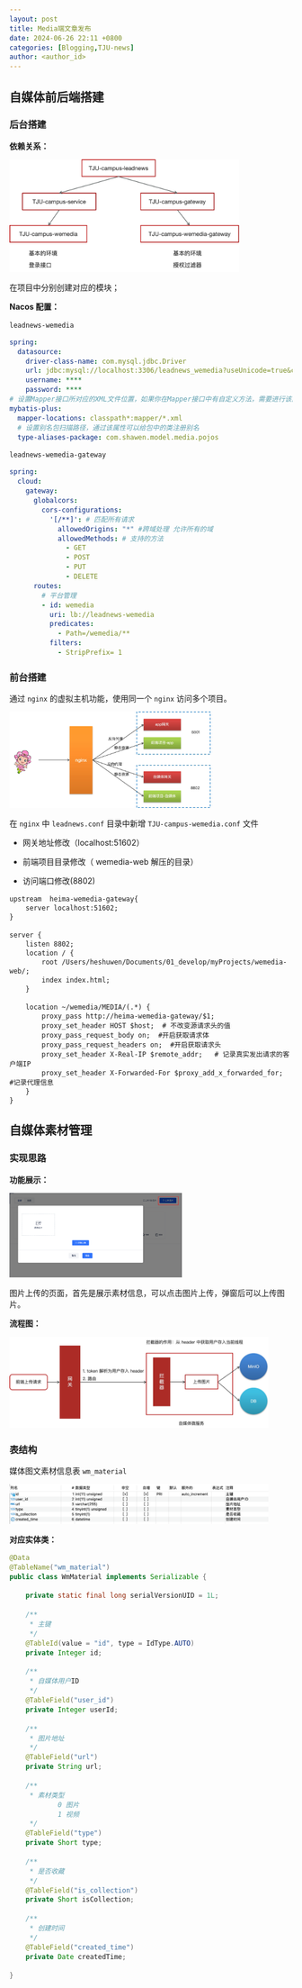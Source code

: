 ```yaml
---
layout: post
title: Media端文章发布
date: 2024-06-26 22:11 +0800
categories: [Blogging,TJU-news]
author: <author_id>  
---
```


## 自媒体前后端搭建

### 后台搭建

**依赖关系：**

<img src="../media/2024-06-26-media%E7%AB%AF%E6%96%87%E7%AB%A0%E5%8F%91%E5%B8%83/image-20240626221645876.png" alt="image-20240626221645876" style="zoom:40%;" />

在项目中分别创建对应的模块；

**Nacos 配置：**

`leadnews-wemedia`

```yaml
spring:
  datasource:
    driver-class-name: com.mysql.jdbc.Driver
    url: jdbc:mysql://localhost:3306/leadnews_wemedia?useUnicode=true&characterEncoding=UTF-8&serverTimezone=UTC&useSSL=false
    username: ****
    password: ****
# 设置Mapper接口所对应的XML文件位置，如果你在Mapper接口中有自定义方法，需要进行该配置
mybatis-plus:
  mapper-locations: classpath*:mapper/*.xml
  # 设置别名包扫描路径，通过该属性可以给包中的类注册别名
  type-aliases-package: com.shawen.model.media.pojos
```

`leadnews-wemedia-gateway`

```yaml
spring:
  cloud:
    gateway:
      globalcors:
        cors-configurations:
          '[/**]': # 匹配所有请求
            allowedOrigins: "*" #跨域处理 允许所有的域
            allowedMethods: # 支持的方法
              - GET
              - POST
              - PUT
              - DELETE
      routes:
        # 平台管理
        - id: wemedia
          uri: lb://leadnews-wemedia
          predicates:
            - Path=/wemedia/**
          filters:
            - StripPrefix= 1
```



### 前台搭建

通过 `nginx` 的虚拟主机功能，使用同一个 `nginx` 访问多个项目。

<img src="../media/2024-06-26-media%E7%AB%AF%E6%96%87%E7%AB%A0%E5%8F%91%E5%B8%83/image-20240626222408938.png" alt="image-20240626222408938" style="zoom:35%;" />

在 `nginx` 中 `leadnews.conf` 目录中新增 `TJU-campus-wemedia.conf` 文件

- 网关地址修改（localhost:51602）

- 前端项目目录修改（ wemedia-web 解压的目录）

- 访问端口修改(8802)

```nginx
upstream  heima-wemedia-gateway{
    server localhost:51602;
}

server {
	listen 8802;
	location / {
		root /Users/heshuwen/Documents/01_develop/myProjects/wemedia-web/;
		index index.html;
	}
	
	location ~/wemedia/MEDIA/(.*) {
		proxy_pass http://heima-wemedia-gateway/$1;
		proxy_set_header HOST $host;  # 不改变源请求头的值
		proxy_pass_request_body on;  #开启获取请求体
		proxy_pass_request_headers on;  #开启获取请求头
		proxy_set_header X-Real-IP $remote_addr;   # 记录真实发出请求的客户端IP
		proxy_set_header X-Forwarded-For $proxy_add_x_forwarded_for;  #记录代理信息
	}
}
```



## 自媒体素材管理

### 实现思路

**功能展示：**

<img src="../media/2024-06-26-media%E7%AB%AF%E6%96%87%E7%AB%A0%E5%8F%91%E5%B8%83/image-20240626223448582.png" alt="image-20240626223448582" style="zoom:30%;" />

图片上传的页面，首先是展示素材信息，可以点击图片上传，弹窗后可以上传图片。



**流程图：**

<img src="../media/2024-06-26-media%E7%AB%AF%E6%96%87%E7%AB%A0%E5%8F%91%E5%B8%83/image-20240626224055949.png" alt="image-20240626224055949" style="zoom:45%;" />

### 表结构

媒体图文素材信息表 `wm_material`

<img src="../media/2024-06-26-media%E7%AB%AF%E6%96%87%E7%AB%A0%E5%8F%91%E5%B8%83/image-20240626223735000.png" alt="image-20240626223735000" style="zoom:45%;" />

**对应实体类：**

```java
@Data
@TableName("wm_material")
public class WmMaterial implements Serializable {

    private static final long serialVersionUID = 1L;

    /**
     * 主键
     */
    @TableId(value = "id", type = IdType.AUTO)
    private Integer id;

    /**
     * 自媒体用户ID
     */
    @TableField("user_id")
    private Integer userId;

    /**
     * 图片地址
     */
    @TableField("url")
    private String url;

    /**
     * 素材类型
            0 图片
            1 视频
     */
    @TableField("type")
    private Short type;

    /**
     * 是否收藏
     */
    @TableField("is_collection")
    private Short isCollection;

    /**
     * 创建时间
     */
    @TableField("created_time")
    private Date createdTime;

}
```









